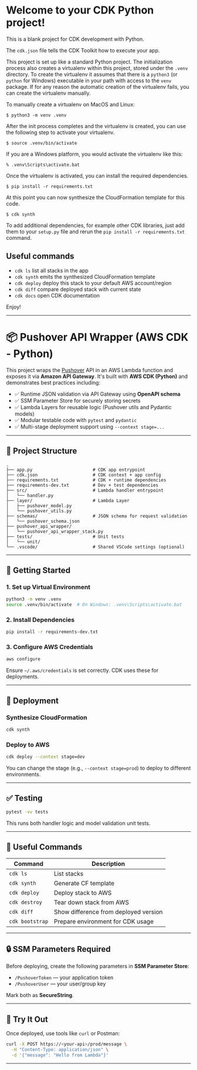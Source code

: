 
# Welcome to your CDK Python project!

This is a blank project for CDK development with Python.

The `cdk.json` file tells the CDK Toolkit how to execute your app.

This project is set up like a standard Python project.  The initialization
process also creates a virtualenv within this project, stored under the `.venv`
directory.  To create the virtualenv it assumes that there is a `python3`
(or `python` for Windows) executable in your path with access to the `venv`
package. If for any reason the automatic creation of the virtualenv fails,
you can create the virtualenv manually.

To manually create a virtualenv on MacOS and Linux:

```
$ python3 -m venv .venv
```

After the init process completes and the virtualenv is created, you can use the following
step to activate your virtualenv.

```
$ source .venv/bin/activate
```

If you are a Windows platform, you would activate the virtualenv like this:

```
% .venv\Scripts\activate.bat
```

Once the virtualenv is activated, you can install the required dependencies.

```
$ pip install -r requirements.txt
```

At this point you can now synthesize the CloudFormation template for this code.

```
$ cdk synth
```

To add additional dependencies, for example other CDK libraries, just add
them to your `setup.py` file and rerun the `pip install -r requirements.txt`
command.

## Useful commands

 * `cdk ls`          list all stacks in the app
 * `cdk synth`       emits the synthesized CloudFormation template
 * `cdk deploy`      deploy this stack to your default AWS account/region
 * `cdk diff`        compare deployed stack with current state
 * `cdk docs`        open CDK documentation

Enjoy!


---

# 📦 Pushover API Wrapper (AWS CDK - Python)

This project wraps the [Pushover](https://pushover.net/) API in an AWS Lambda function and exposes it via **Amazon API Gateway**. It's built with **AWS CDK (Python)** and demonstrates best practices including:

* ✅ Runtime JSON validation via API Gateway using **OpenAPI schema**
* ✅ SSM Parameter Store for securely storing secrets
* ✅ Lambda Layers for reusable logic (Pushover utils and Pydantic models)
* ✅ Modular testable code with `pytest` and `pydantic`
* ✅ Multi-stage deployment support using `--context stage=...`

---

## 🧰 Project Structure

```
.
├── app.py                       # CDK app entrypoint
├── cdk.json                     # CDK context + app config
├── requirements.txt             # CDK + runtime dependencies
├── requirements-dev.txt         # Dev + test dependencies
├── src/                         # Lambda handler entrypoint
│   └── handler.py
├── layer/                       # Lambda Layer
│   ├── pushover_model.py
│   └── pushover_utils.py
├── schemas/                     # JSON schema for request validation
│   └── pushover_schema.json
├── pushover_api_wrapper/       
│   └── pushover_api_wrapper_stack.py
├── tests/                       # Unit tests
│   └── unit/
└── .vscode/                     # Shared VSCode settings (optional)
```

---

## 🐍 Getting Started

### 1. Set up Virtual Environment

```bash
python3 -m venv .venv
source .venv/bin/activate  # On Windows: .venv\Scripts\activate.bat
```

### 2. Install Dependencies

```bash
pip install -r requirements-dev.txt
```

### 3. Configure AWS Credentials

```bash
aws configure
```

Ensure `~/.aws/credentials` is set correctly. CDK uses these for deployments.

---

## 🚀 Deployment

### Synthesize CloudFormation

```bash
cdk synth
```

### Deploy to AWS

```bash
cdk deploy --context stage=dev
```

You can change the stage (e.g., `--context stage=prod`) to deploy to different environments.

---

## ✅ Testing

```bash
pytest -vv tests
```

This runs both handler logic and model validation unit tests.

---

## 📘 Useful Commands

| Command         | Description                           |
| --------------- | ------------------------------------- |
| `cdk ls`        | List stacks                           |
| `cdk synth`     | Generate CF template                  |
| `cdk deploy`    | Deploy stack to AWS                   |
| `cdk destroy`   | Tear down stack from AWS              |
| `cdk diff`      | Show difference from deployed version |
| `cdk bootstrap` | Prepare environment for CDK usage     |

---

## 🔒 SSM Parameters Required

Before deploying, create the following parameters in **SSM Parameter Store**:

* `/PushoverToken` — your application token
* `/PushoverUser` — your user/group key

Mark both as **SecureString**.

---

## 🧪 Try It Out

Once deployed, use tools like `curl` or Postman:

```bash
curl -X POST https://<your-api>/prod/message \
  -H "Content-Type: application/json" \
  -d '{"message": "Hello from Lambda"}'
```

---

